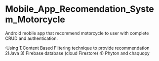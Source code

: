 # Mobile_App_Recomendation_System_Motorcycle
Android mobile app that recommend motorcycle to user with complete CRUD and authentication.

:Using
1)Content Based Filtering technique to provide recommendation
2)Java
3) Firebase database (cloud Firestore)
4) Phyton and chaquopy
